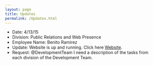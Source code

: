 ```yaml
---
layout: page
title: Updates
permalink: /Updates.html
---
```


* Date: 4/13/15
* Division: Public Relations and Web Presence
* Employee Name: Benito Ramirez
* Update: Website is up and running. Click here [Website](http://coursereps.github.io/ECEN489-Spring2015).
* Request: @DevelopmentTeam I need a description of the tasks from each division of the Development Team.
